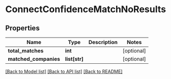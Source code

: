 # ConnectConfidenceMatchNoResults

## Properties
Name | Type | Description | Notes
------------ | ------------- | ------------- | -------------
**total_matches** | **int** |  | [optional] 
**matched_companies** | **list[str]** |  | [optional] 

[[Back to Model list]](../README.md#documentation-for-models) [[Back to API list]](../README.md#documentation-for-api-endpoints) [[Back to README]](../README.md)

